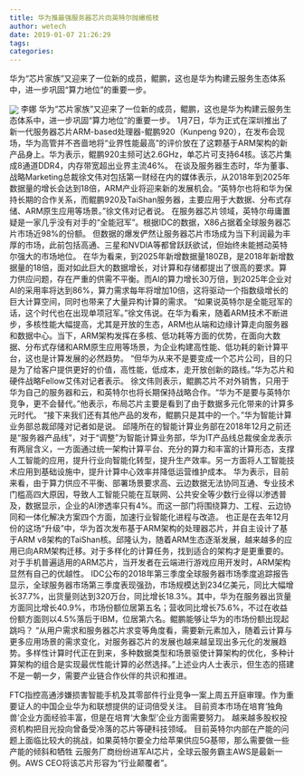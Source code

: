```yaml
---
title: 华为推最强服务器芯片向英特尔抛橄榄枝
author: wetech
date: 2019-01-07 21:26:29
tags: 
categories: 
---
```

华为“芯片家族”又迎来了一位新的成员，鲲鹏，这也是华为构建云服务生态体系中，进一步巩固“算力地位”的重要一步。
<!-- more -->
<img align="center" border="0" src="https://imgcdn.yicai.com/uppics/images/2019/01/1d4e131cda14535376e9e42f96335429.jpg" />
李娜
华为“芯片家族”又迎来了一位新的成员，鲲鹏，这也是华为构建云服务生态体系中，进一步巩固“算力地位”的重要一步。
1月7日，华为正式在深圳推出了新一代服务器芯片ARM-based处理器-鲲鹏920（Kunpeng 920），在发布会现场，华为高管并不吝啬地将“业界性能最高”的评价放在了这颗基于ARM架构的新产品身上。华为表示，鲲鹏920主频可达2.6GHz，单芯片可支持64核。该芯片集成8通道DDR4，内存带宽超出业界主流46%。
在谈及服务器生态时，华为董事、战略Marketing总裁徐文伟对包括第一财经在内的媒体表示，从2018年到2025年数据量的增长会达到18倍，ARM产业将迎来新的发展机会。“英特尔也将和华为保持长期的合作关系，而鲲鹏920及TaiShan服务器，主要应用于大数据、分布式存储、ARM原生应用等场景。”徐文伟对记者说。
在服务器芯片领域，英特尔毋庸置疑是一家几乎没有对手的“全能冠军”。根据IDC的数据，X86占据着全球服务器芯片市场近98%的份额。
但数据的爆发俨然让服务器芯片市场成为当下利润最为丰厚的市场，此前包括高通、三星和NVDIA等都曾跃跃欲试，但始终未能撼动英特尔强大的市场地位。
在华为看来，到2025年新增数据量180ZB，是2018年新增数据量的18倍，面对如此巨大的数据增长，对计算和存储都提出了很高的要求。算力供应问题，存在严重的供需不平衡。而AI的算力增长30万倍，到2025年企业对AI的采用率将达到86%，算力需求每年将增加10倍，这将驱动一个指数级增长的巨大计算空间，同时也带来了大量异构计算的需求。
“如果说英特尔是全能冠军的话，这个时代也在出现单项冠军。”徐文伟说。在华为看来，随着ARM技术不断进步，多核性能大幅提高，尤其是开放的生态，ARM也从端和边缘计算走向服务器和数据中心。当下，ARM架构发挥在多核、低功耗等方面的优势，在面向大数据、分布式存储和ARM原生应用等场景，为企业构建高性能、低功耗的新计算平台，这也是计算发展的必然趋势。
“但华为从来不是要变成一个芯片公司，目的只是为了给客户提供更好的价值，高性能，低成本，走开放创新的路线。”华为芯片和硬件战略Fellow艾伟对记者表示。
徐文伟则表示，鲲鹏芯片不对外销售，只用于华为自己的服务器和云，和英特尔也将长期保持战略合作。“华为不是要与英特尔竞争，更不会替代。”他表示，布局芯片主要是看到了由于数据多元化带来的计算多元时代。
“接下来我们还有其他产品的发布，鲲鹏只是其中的一个。”华为智能计算业务部总裁邱隆对记者如是说。
邱隆所在的智能计算业务部在2018年12月之前还是“服务器产品线”，对于“调整”为智能计算业务部，华为IT产品线总裁侯金龙表示有两层含义，一方面通过统一架构计算平台、充分的算力和丰富的计算形态，支撑人工智能的应用，提升行业向智能化转型，提升生产效率。另一方面将人工智能技术应用到基础设施中，提升计算中心效率并降低运营维护成本。
华为表示，目前来看，由于算力供应不平衡、部署场景要求高、云边数据无法协同互通、专业技术门槛高四大原因，导致人工智能只能在互联网、公共安全等少数行业得以渗透普及，数据显示，企业的AI渗透率只有4%。而这一部门将围绕算力、工程、云边协同和一体化解决方案四个方面，加速行业智能化进程与改造。
也正是在去年12月份的这场“升级”中，华为首次发布基于ARM架构的处理器芯片，并自主设计了基于ARM v8架构的TaiShan核。邱隆认为，随着ARM生态逐渐发展，越来越多的应用已向ARM架构迁移。对于多样化的计算任务，找到适合的架构才是更重要的。对于手机普遍适用的ARM芯片，当开发者在云端进行游戏应用开发时，ARM架构显然有自己的优越性。
IDC公布的2018年第三季度全球服务器市场季度追踪报告显示，全球服务器市场第三季度表现强劲，市场规模达到234亿美元，同比大幅增长37.7%，出货量则达到320万台，同比增长18.3%。其中，华为在服务器出货量方面同比增长40.9%，市场份额位居第五名；营收同比增长75.6%，不过在收益份额方面则以4.5%落后于IBM，位居第六名。鲲鹏能够让华为的市场份额出现起跳吗？
“从用户需求和服务器芯片求变等角度看，需要新元素加入，随着云计算与更多应用场景的需求变化，对服务器芯片的发展也越来越呈现出多元化的发展趋势。多样性计算时代正在到来，多种数据类型和场景驱使计算架构的优化，多种计算架构的组合是实现最优性能计算的必然选择。”上述业内人士表示，但生态的搭建不是一朝一夕，需要产业链合作伙伴的共识和推进。
 
 
FTC指控高通涉嫌损害智能手机及其零部件行业竞争一案上周五开庭审理。作为重要证人的中国企业华为和联想提供的证词倍受关注。
目前资本市场在培育‘独角兽’企业方面经验丰富，但是在培育‘大象型’企业方面需要努力。
越来越多股权投资机构把目光投向曾备受冷落的芯片等硬科技领域。
目前英特尔内部在产能的问题上面临比较大的挑战，如果英特尔要全力给苹果供应5G基带，那么需要做一些产能的倾斜和牺牲
云服务厂商纷纷进军AI芯片，全球云服务霸主AWS是最新一例。AWS CEO将该芯片形容为“行业颠覆者”。
